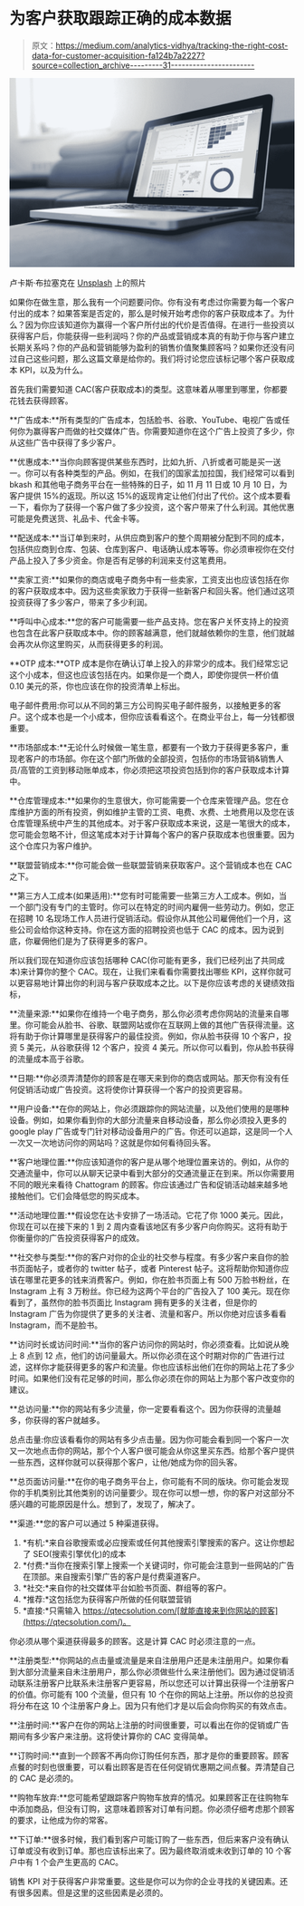 # 为客户获取跟踪正确的成本数据

> 原文：<https://medium.com/analytics-vidhya/tracking-the-right-cost-data-for-customer-acquisition-fa124b7a2227?source=collection_archive---------31----------------------->

![](img/65fd40fa4d86afd32acc33c7612de5f0.png)

卢卡斯·布拉塞克在 [Unsplash](https://unsplash.com?utm_source=medium&utm_medium=referral) 上的照片

如果你在做生意，那么我有一个问题要问你。你有没有考虑过你需要为每一个客户付出的成本？如果答案是否定的，那么是时候开始考虑你的客户获取成本了。为什么？因为你应该知道你为赢得一个客户所付出的代价是否值得。在进行一些投资以获得客户后，你能获得一些利润吗？你的产品或营销成本真的有助于你与客户建立长期关系吗？你的产品和营销能够为盈利的销售价值聚集顾客吗？如果你还没有问过自己这些问题，那么这篇文章是给你的。我们将讨论您应该标记哪个客户获取成本 KPI，以及为什么。

首先我们需要知道 CAC(客户获取成本)的类型。这意味着从哪里到哪里，你都要花钱去获得顾客。

**广告成本:**所有类型的广告成本，包括脸书、谷歌、YouTube、电视广告或任何你为赢得客户而做的社交媒体广告。你需要知道你在这个广告上投资了多少，你从这些广告中获得了多少客户。

**优惠成本:**当你向顾客提供某些东西时，比如九折、八折或者可能是买一送一。你可以有各种类型的产品。例如，在我们的国家孟加拉国，我们经常可以看到 bkash 和其他电子商务平台在一些特殊的日子，如 11 月 11 日或 10 月 10 日，为客户提供 15%的返现。所以这 15%的返现肯定让他们付出了代价。这个成本要看一下，看你为了获得一个客户做了多少投资，这个客户带来了什么利润。其他优惠可能是免费送货、礼品卡、代金卡等。

**配送成本:**当订单到来时，从供应商到客户的整个周期被分配到不同的成本，包括供应商到仓库、包装、仓库到客户、电话确认成本等等。你必须审视你在交付产品上投入了多少资金。你是否有足够的利润来支付这笔费用。

**卖家工资:**如果你的商店或电子商务中有一些卖家，工资支出也应该包括在你的客户获取成本中。因为这些卖家致力于获得一些新客户和回头客。他们通过这项投资获得了多少客户，带来了多少利润。

**呼叫中心成本:**您的客户可能需要一些产品支持。您在客户关怀支持上的投资也包含在此客户获取成本中。你的顾客越满意，他们就越依赖你的生意，他们就越会再次从你这里购买，从而获得更多的利润。

**OTP 成本:**OTP 成本是你在确认订单上投入的非常少的成本。我们经常忘记这个小成本，但这也应该包括在内。如果你是一个商人，即使你提供一杯价值 0.10 美元的茶，你也应该在你的投资清单上标出。

电子邮件费用:你可以从不同的第三方公司购买电子邮件服务，以接触更多的客户。这个成本也是一个小成本，但你应该看看这个。在商业平台上，每一分钱都很重要。

**市场部成本:**无论什么时候做一笔生意，都要有一个致力于获得更多客户，重现老客户的市场部。你在这个部门所做的全部投资，包括你的市场营销&销售人员/高管的工资到移动账单成本，你必须把这项投资包括到你的客户获取成本计算中。

**仓库管理成本:**如果你的生意很大，你可能需要一个仓库来管理产品。您在仓库维护方面的所有投资，例如维护主管的工资、电费、水费、土地费用以及您在该仓库管理系统中产生的其他成本。对于客户获取成本来说，这是一笔很大的成本，您可能会忽略不计，但这笔成本对于计算每个客户的客户获取成本也很重要。因为这个仓库只为客户维护。

**联盟营销成本:**你可能会做一些联盟营销来获取客户。这个营销成本也在 CAC 之下。

**第三方人工成本(如果适用):**您有时可能需要一些第三方人工成本。例如，当一个部门没有专门的主管时。你可以在特定的时间内雇佣一些劳动力。例如，您正在招聘 10 名现场工作人员进行促销活动。假设你从其他公司雇佣他们一个月，这些公司会给你这种支持。你在这方面的招聘投资也低于 CAC 的成本。因为说到底，你雇佣他们是为了获得更多的客户。

所以我们现在知道你应该包括哪种 CAC(你可能有更多，我们已经列出了共同成本)来计算你的整个 CAC。现在，让我们来看看你需要找出哪些 KPI，这样你就可以更容易地计算出你的利润与客户获取成本之比。以下是你应该考虑的关键绩效指标，

**流量来源:**如果你在维持一个电子商务，那么你必须考虑你网站的流量来自哪里。你可能会从脸书、谷歌、联盟网站或你在互联网上做的其他广告获得流量。这将有助于你计算哪里是获得客户的最佳投资。例如，你从脸书获得 10 个客户，投资 5 美元，从谷歌获得 12 个客户，投资 4 美元。所以你可以看到，你从脸书获得的流量成本高于谷歌。

**日期:**你必须弄清楚你的顾客是在哪天来到你的商店或网站。那天你有没有任何促销活动或广告投资。这将使你计算获得一个客户的投资更容易。

**用户设备:**在你的网站上，你必须跟踪你的网站流量，以及他们使用的是哪种设备。例如，如果你看到你的大部分流量来自移动设备，那么你必须投入更多的 google play 广告或专门针对移动设备用户的广告。你还可以追踪，这是同一个人一次又一次地访问你的网站吗？这就是你如何看待回头客。

**客户地理位置:**你应该知道你的客户是从哪个地理位置来访的。例如，从你的交通流量中，你可以从聊天记录中看到大部分的交通流量正在到来。所以你需要用不同的眼光来看待 Chattogram 的顾客。你应该通过广告和促销活动越来越多地接触他们。它们会降低您的购买成本。

**活动地理位置:**假设您在达卡安排了一场活动。它花了你 1000 美元。因此，你现在可以在接下来的 1 到 2 周内查看该地区有多少客户向你购买。这将有助于你衡量你的广告投资获得客户的成效。

**社交参与类型:**你的客户对你的企业的社交参与程度。有多少客户来自你的脸书页面帖子，或者你的 twitter 帖子，或者 Pinterest 帖子。这将帮助你知道你应该在哪里花更多的钱来消费客户。例如，你在脸书页面上有 500 万脸书粉丝，在 Instagram 上有 3 万粉丝。你已经为这两个平台的广告投入了 100 美元。现在你看到了，虽然你的脸书页面比 Instagram 拥有更多的关注者，但是你的 Instagram 广告为你提供了更多的关注者、流量和客户。所以你绝对应该多看看 Instagram，而不是脸书。

**访问时长或访问时间:**当你的客户访问你的网站时，你必须查看。比如说从晚上 8 点到 12 点，他们的访问量最大。所以你必须在这个时期对你的广告进行过滤，这样你才能获得更多的客户和流量。你也应该标出他们在你的网站上花了多少时间。如果他们没有花足够的时间，那么你必须在你的网站上为那个客户改变你的建议。

**总访问量:**你的网站有多少流量，你一定要看看这个。因为你获得的流量越多，你获得的客户就越多。

总点击量:你应该看看你的网站有多少点击量。因为你可能会看到同一个客户一次又一次地点击你的网站，那个个人客户很可能会从你这里买东西。给那个客户提供一些东西，这样你就可以获得那个客户，让他/她成为你的回头客。

**总页面访问量:**在你的电子商务平台上，你可能有不同的版块。你可能会发现你的手机类别比其他类别的访问量要少。现在你可以想一想，你的客户对这部分不感兴趣的可能原因是什么。想到了，发现了，解决了。

**渠道:**您的客户可以通过 5 种渠道获得。

1.  *有机:*来自谷歌搜索或必应搜索或任何其他搜索引擎搜索的客户。这让你想起了 SEO(搜索引擎优化)的成本
2.  *付费:*当你在搜索引擎上搜索一个关键词时，你可能会注意到一些网站的广告在顶部。来自搜索引擎广告的客户是付费渠道客户。
3.  *社交:*来自你的社交媒体平台如脸书页面、群组等的客户。
4.  *推荐:*这包括您为获得客户所做的任何联盟营销
5.  *直接:*只需输入 https://qtecsolution.com/[就能直接来到你网站的顾客](https://qtecsolution.com/)。

你必须从哪个渠道获得最多的顾客。这是计算 CAC 时必须注意的一点。

**注册类型:**你网站的点击量或流量是来自注册用户还是未注册用户。如果你看到大部分流量来自未注册用户，那么你必须做些什么来注册他们。因为通过促销活动联系注册客户比联系未注册客户更容易，所以您还可以计算出获得一个注册客户的价值。你可能有 100 个流量，但只有 10 个在你的网站上注册。所以你的总投资将分布在这 10 个注册客户身上。因为只有他们才是以后会向你购买的有效点击。

**注册时间:**客户在你的网站上注册的时间很重要，可以看出在你的促销或广告期间有多少客户来注册。这将使计算你的 CAC 变得简单。

**订购时间:**直到一个顾客不再向你订购任何东西，那才是你的重要顾客。顾客点餐的时刻也很重要，可以看出顾客是否在任何促销优惠期之间点餐。弄清楚自己的 CAC 是必须的。

**购物车放弃:**您可能希望跟踪客户购物车放弃的情况。如果顾客正在往购物车中添加商品，但没有订购，这意味着顾客对订单有问题。你必须仔细考虑那个顾客的要求，让他成为你的常客。

**下订单:**很多时候，我们看到客户可能订购了一些东西，但后来客户没有确认订单或没有收到订单。那也应该标出来了。因为最终取消或未收到订单的 10 个客户中有 1 个会产生更高的 CAC。

销售 KPI 对于获得客户非常重要。这些是你可以为你的企业寻找的关键因素。还有很多因素。但是这里的这些因素是必须的。